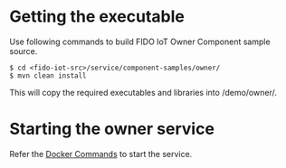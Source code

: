 # Getting the executable

Use following commands to build FIDO IoT Owner Component sample source.
```
$ cd <fido-iot-src>/service/component-samples/owner/
$ mvn clean install
```

This will copy the required executables and libraries into <fido-iot-src>/demo/owner/.

# Starting the owner service

Refer the [Docker Commands](../README.md/#docker-commands) to start the service.